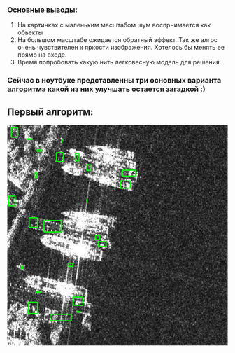 ### Основные выводы:
1. На картинках с маленьким масштабом шум воспрнимается как обьекты
2. На большом масштабе ожидается обратный эффект. Так же алгос очень чувствителен к яркости изображения. Хотелось бы менять ее прямо на входе.
3. Время попробовать какую нить легковесную модель для решения. 

### Сейчас в ноутбуке представленны три основных варианта алгоритма какой из них улучшать остается загадкой :)

## Первый алгоритм:
![Очень много шума и слишком много выделенного](output/docks_out.bmp)

